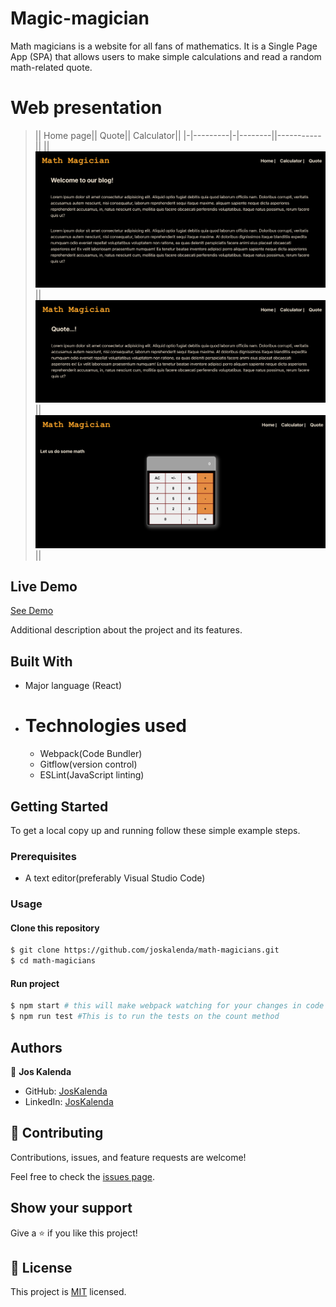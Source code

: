 # Magic-magician

Math magicians is a website for all fans of mathematics. It is a Single Page App (SPA) that allows users to make simple calculations and read a random math-related quote.

# Web presentation

> || Home page|| Quote|| Calculator||
> |-|---------|-|--------||-----------||
> || ![Screenshot1](./asset/hom.png) || ![Screenshot1](./asset/kot.png) || ![Screenshot1](./asset/calk.png)||

## Live Demo

[See Demo](https://vibrant-swartz-ad7f63.netlify.app/)


Additional description about the project and its features.

## Built With

- Major language (React)

- # Technologies used

  - Webpack(Code Bundler)
  - Gitflow(version control)
  - ESLint(JavaScript linting)

## Getting Started

To get a local copy up and running follow these simple example steps.

### Prerequisites
 - A text editor(preferably Visual Studio Code)

### Usage
#### Clone this repository

```bash
$ git clone https://github.com/joskalenda/math-magicians.git
$ cd math-magicians
```
#### Run project

```bash
$ npm start # this will make webpack watching for your changes in code
$ npm run test #This is to run the tests on the count method
```

## Authors

👤 **Jos Kalenda**

- GitHub: [JosKalenda](https://github.com/joskalenda)
- LinkedIn: [JosKalenda](https://linkedin.com/in/joskalenda)

## 🤝 Contributing

Contributions, issues, and feature requests are welcome!

Feel free to check the [issues page](https://github.com/joskalenda/math-magicians/issues).

## Show your support

Give a ⭐️ if you like this project!

## 📝 License

This project is [MIT](https://opensource.org/licenses/MIT) licensed.